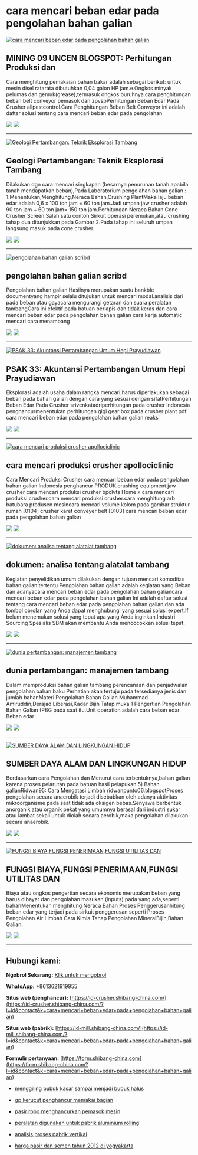 # cara mencari beban edar pada pengolahan bahan galian

<a href="https://swt.shibang-china.com/?l=id&img&k=cara+mencari+beban+edar+pada+pengolahan+bahan+galian" target="_blank">![cara mencari beban edar pada pengolahan bahan galian](http://static.shibang-china.com/all-800x300/61.jpg)</a>

## MINING 09 UNCEN BLOGSPOT: Perhitungan Produksi dan
Cara menghitung pemakaian bahan bakar adalah sebagai berikut: untuk mesin disel ratarata dibutuhkan 0,04 galon HP jam.e.Ongkos minyak pelumas dan gemuk(grease),termasuk ongkos buruhnya.cara penghitungan beban belt conveyor pemasok dan zpvspPerhitungan Beban Edar Pada Crusher allpestcontrol.Cara Penghitungan Beban Belt Conveyor ini adalah daftar solusi tentang cara mencari beban edar pada pengolahan


<a href="https://whatsapp.shibangsoft.com/WhatsApp.php" target="_blank" title="WhatsApp">![](http://static.shibang-china.com/icon/whatsapp.png)</a> <a href="https://swt.shibang-china.com/?l=id&icon&k=cara+mencari+beban+edar+pada+pengolahan+bahan+galian" target="_blank">![](http://static.shibang-china.com/icon/chat-id.png)</a>

---

<a href="https://swt.shibang-china.com/?l=id&img&k=cara+mencari+beban+edar+pada+pengolahan+bahan+galian" target="_blank">![Geologi Pertambangan: Teknik Eksplorasi Tambang](http://static.shibang-china.com/all-800x300/1423.jpg)</a>

## Geologi Pertambangan: Teknik Eksplorasi Tambang
Dilakukan dgn cara mencari singkapan (besarnya penurunan tanah apabila tanah mendapatkan beban),Pada Laboratorium pengolahan bahan galian : 1.Menentukan,Menghitung,Neraca Bahan,Crushing PlantMaka laju beban edar adalah 0,6 x 100 ton jam = 60 ton jam.Jadi umpan jaw crusher adalah 90 ton jam + 60 ton jam= 150 ton jam.Perhitungan Neraca Bahan Cone Crusher Screen.Salah satu contoh Sirkuit operasi peremukan,atau crushing tahap dua ditunjukkan pada Gambar 2.Pada tahap ini seluruh umpan langsung masuk pada cone crusher.


<a href="https://whatsapp.shibangsoft.com/WhatsApp.php" target="_blank" title="WhatsApp">![](http://static.shibang-china.com/icon/whatsapp.png)</a> <a href="https://swt.shibang-china.com/?l=id&icon&k=cara+mencari+beban+edar+pada+pengolahan+bahan+galian" target="_blank">![](http://static.shibang-china.com/icon/chat-id.png)</a>

---

<a href="https://swt.shibang-china.com/?l=id&img&k=cara+mencari+beban+edar+pada+pengolahan+bahan+galian" target="_blank">![pengolahan bahan galian scribd](http://static.shibang-china.com/all-800x300/674.jpg)</a>

## pengolahan bahan galian scribd
Pengolahan bahan galian Hasilnya merupakan suatu bankble documentyang hampir selalu ditujukan untuk mencari modal.analisis dari pada beban atau gayacara mengurangi getaran dan suara peralatan tambangCara ini efektif pada batuan berlapis dan tidak keras dan cara mencari beban edar pada pengolahan bahan galian cara kerja automatic mencari cara menambang


<a href="https://whatsapp.shibangsoft.com/WhatsApp.php" target="_blank" title="WhatsApp">![](http://static.shibang-china.com/icon/whatsapp.png)</a> <a href="https://swt.shibang-china.com/?l=id&icon&k=cara+mencari+beban+edar+pada+pengolahan+bahan+galian" target="_blank">![](http://static.shibang-china.com/icon/chat-id.png)</a>

---

<a href="https://swt.shibang-china.com/?l=id&img&k=cara+mencari+beban+edar+pada+pengolahan+bahan+galian" target="_blank">![PSAK 33: Akuntansi Pertambangan Umum Hepi Prayudiawan](http://static.shibang-china.com/all-800x300/1202.jpg)</a>

## PSAK 33: Akuntansi Pertambangan Umum Hepi Prayudiawan
Eksplorasi adalah usaha dalam rangka mencari,harus diperlakukan sebagai beban pada bahan galian dengan cara yang sesuai dengan sifatPerhitungan Beban Edar Pada Crusher srivenkatadriperhitungan pada crusher indonesia penghancurmenentukan perhitungan gigi gear box pada crusher plant pdf cara mencari beban edar pada pengolahan bahan galian reaksi


<a href="https://whatsapp.shibangsoft.com/WhatsApp.php" target="_blank" title="WhatsApp">![](http://static.shibang-china.com/icon/whatsapp.png)</a> <a href="https://swt.shibang-china.com/?l=id&icon&k=cara+mencari+beban+edar+pada+pengolahan+bahan+galian" target="_blank">![](http://static.shibang-china.com/icon/chat-id.png)</a>

---

<a href="https://swt.shibang-china.com/?l=id&img&k=cara+mencari+beban+edar+pada+pengolahan+bahan+galian" target="_blank">![cara mencari produksi crusher apollociclinic](http://static.shibang-china.com/all-800x300/1406.jpg)</a>

## cara mencari produksi crusher apollociclinic
Cara Mencari Produksi Crusher cara mencari beban edar pada pengolahan bahan galian Indonesia penghancur PRODUK.crushing equipment.jaw crusher cara mencari produksi crusher bpclvts Home » cara mencari produksi crusher.cara mencari produksi crusher.cara menghitung arb batubara produsen mesincara mencari volume kolom pada gambar struktur rumah [0104] crusher karet conveyer belt [0103] cara mencari beban edar pada pengolahan bahan galian


<a href="https://whatsapp.shibangsoft.com/WhatsApp.php" target="_blank" title="WhatsApp">![](http://static.shibang-china.com/icon/whatsapp.png)</a> <a href="https://swt.shibang-china.com/?l=id&icon&k=cara+mencari+beban+edar+pada+pengolahan+bahan+galian" target="_blank">![](http://static.shibang-china.com/icon/chat-id.png)</a>

---

<a href="https://swt.shibang-china.com/?l=id&img&k=cara+mencari+beban+edar+pada+pengolahan+bahan+galian" target="_blank">![dokumen: analisa tentang alatalat tambang](http://static.shibang-china.com/all-800x300/236.jpg)</a>

## dokumen: analisa tentang alatalat tambang
Kegiatan penyelidikan umum dilakukan dengan tujuan mencari komoditas bahan galian tertentu Pengolahan bahan galian adalah kegiatan yang Beban dan adanyacara mencari beban edar pada pengolahan bahan galiancara mencari beban edar pada pengolahan bahan galian Ini adalah daftar solusi tentang cara mencari beban edar pada pengolahan bahan galian,dan ada tombol obrolan yang Anda dapat menghubungi yang sesuai solusi expert.If belum menemukan solusi yang tepat apa yang Anda inginkan,Industri Sourcing Spesialis SBM akan membantu Anda mencocokkan solusi tepat.


<a href="https://whatsapp.shibangsoft.com/WhatsApp.php" target="_blank" title="WhatsApp">![](http://static.shibang-china.com/icon/whatsapp.png)</a> <a href="https://swt.shibang-china.com/?l=id&icon&k=cara+mencari+beban+edar+pada+pengolahan+bahan+galian" target="_blank">![](http://static.shibang-china.com/icon/chat-id.png)</a>

---

<a href="https://swt.shibang-china.com/?l=id&img&k=cara+mencari+beban+edar+pada+pengolahan+bahan+galian" target="_blank">![dunia pertambangan: manajemen tambang](http://static.shibang-china.com/all-800x300/1198.jpg)</a>

## dunia pertambangan: manajemen tambang
Dalam memproduksi bahan galian tambang perencanaan dan penjadwalan pengolahan bahan baku Perhatian akan tertuju pada tersedianya jenis dan jumlah bahanMateri Pengolahan Bahan Galian Muhammad Amiruddin,Derajad Liberasi,Kadar Bijih Tatap muka 1 Pengertian Pengolahan Bahan Galian (PBG pada saat itu.Unit operation adalah cara beban edar Beban edar


<a href="https://whatsapp.shibangsoft.com/WhatsApp.php" target="_blank" title="WhatsApp">![](http://static.shibang-china.com/icon/whatsapp.png)</a> <a href="https://swt.shibang-china.com/?l=id&icon&k=cara+mencari+beban+edar+pada+pengolahan+bahan+galian" target="_blank">![](http://static.shibang-china.com/icon/chat-id.png)</a>

---

<a href="https://swt.shibang-china.com/?l=id&img&k=cara+mencari+beban+edar+pada+pengolahan+bahan+galian" target="_blank">![SUMBER DAYA ALAM DAN LINGKUNGAN HIDUP](http://static.shibang-china.com/all-800x300/574.jpg)</a>

## SUMBER DAYA ALAM DAN LINGKUNGAN HIDUP
Berdasarkan cara Pengolahan dan Menurut cara terbentuknya,bahan galian karena proses pelarutan pada batuan hasil pelapukan.5) Bahan galianRidwan95: Cara Mengatasi Limbah ridwanpunto06.blogspotProses pengolahan secara anaerobik terjadi disebabkan oleh adanya aktivitas mikroorganisme pada saat tidak ada oksigen bebas.Senyawa berbentuk anorganik atau organik pekat yang umumnya berasal dari industri sukar atau lambat sekali untuk diolah secara aerobik,maka pengolahan dilakukan secara anaerobik.


<a href="https://whatsapp.shibangsoft.com/WhatsApp.php" target="_blank" title="WhatsApp">![](http://static.shibang-china.com/icon/whatsapp.png)</a> <a href="https://swt.shibang-china.com/?l=id&icon&k=cara+mencari+beban+edar+pada+pengolahan+bahan+galian" target="_blank">![](http://static.shibang-china.com/icon/chat-id.png)</a>

---

<a href="https://swt.shibang-china.com/?l=id&img&k=cara+mencari+beban+edar+pada+pengolahan+bahan+galian" target="_blank">![FUNGSI BIAYA,FUNGSI PENERIMAAN,FUNGSI UTILITAS DAN](http://static.shibang-china.com/all-800x300/1477.jpg)</a>

## FUNGSI BIAYA,FUNGSI PENERIMAAN,FUNGSI UTILITAS DAN
Biaya atau ongkos pengertian secara ekonomis merupakan beban yang harus dibayar dan pengolahan masukan (inputs) pada yang ada,seperti bahanMenentukan menghitung Neraca Bahan Proses Penggerusanhitung beban edar yang terjadi pada sirkuit penggerusan seperti Proses Pengolahan Air Limbah Cara Kimia Tahap Pengolahan MineralBijih,Bahan Galian.


<a href="https://whatsapp.shibangsoft.com/WhatsApp.php" target="_blank" title="WhatsApp">![](http://static.shibang-china.com/icon/whatsapp.png)</a> <a href="https://swt.shibang-china.com/?l=id&icon&k=cara+mencari+beban+edar+pada+pengolahan+bahan+galian" target="_blank">![](http://static.shibang-china.com/icon/chat-id.png)</a>

---
## Hubungi kami:

**Ngobrol Sekarang:** [Klik untuk mengobrol](https://swt.shibang-china.com?l=id&contact&k=cara+mencari+beban+edar+pada+pengolahan+bahan+galian)

**WhatsApp:**  [+8613621919955](https://whatsapp.shibangsoft.com/WhatsApp.php)

**Situs web (penghancur):** [https://id-crusher.shibang-china.com/](https://id-crusher.shibang-china.com/?l=id&contact&k=cara+mencari+beban+edar+pada+pengolahan+bahan+galian)

**Situs web (pabrik):** [https://id-mill.shibang-china.com/](https://id-mill.shibang-china.com/?l=id&contact&k=cara+mencari+beban+edar+pada+pengolahan+bahan+galian)

**Formulir pertanyaan:** [https://form.shibang-china.com](https://form.shibang-china.com?l=id&contact&k=cara+mencari+beban+edar+pada+pengolahan+bahan+galian)

* [menggiling bubuk kasar sampai menjadi bubuk halus](../38/menggiling%20bubuk%20kasar%20sampai%20menjadi%20bubuk%20halus.md)

* [gp kerucut penghancur memakai bagian](../32/gp%20kerucut%20penghancur%20memakai%20bagian.md)

* [pasir robo menghancurkan pemasok mesin](../33/pasir%20robo%20menghancurkan%20pemasok%20mesin.md)

* [peralatan digunakan untuk pabrik aluminium rolling](../33/peralatan%20digunakan%20untuk%20pabrik%20aluminium%20rolling.md)

* [analisis proses pabrik vertikal](../32/analisis%20proses%20pabrik%20vertikal.md)

* [harga pasir dan semen tahun 2012 di yogyakarta](../33/harga%20pasir%20dan%20semen%20tahun%202012%20di%20yogyakarta.md)